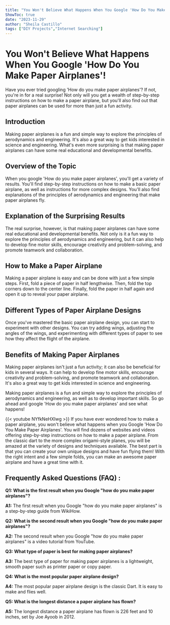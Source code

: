 ```yaml
---
title: "You Won't Believe What Happens When You Google 'How Do You Make Paper Airplanes'!"
ShowToc: true 
date: "2023-11-29"
author: "Sheila Castillo" 
tags: ["DIY Projects","Internet Searching"]
---
```

# You Won't Believe What Happens When You Google 'How Do You Make Paper Airplanes'!

Have you ever tried googling 'How do you make paper airplanes'? If not, you're in for a real surprise! Not only will you get a wealth of step-by-step instructions on how to make a paper airplane, but you'll also find out that paper airplanes can be used for more than just a fun activity. 

## Introduction

Making paper airplanes is a fun and simple way to explore the principles of aerodynamics and engineering. It's also a great way to get kids interested in science and engineering. What's even more surprising is that making paper airplanes can have some real educational and developmental benefits. 

## Overview of the Topic

When you google 'How do you make paper airplanes', you'll get a variety of results. You'll find step-by-step instructions on how to make a basic paper airplane, as well as instructions for more complex designs. You'll also find explanations of the principles of aerodynamics and engineering that make paper airplanes fly. 

## Explanation of the Surprising Results

The real surprise, however, is that making paper airplanes can have some real educational and developmental benefits. Not only is it a fun way to explore the principles of aerodynamics and engineering, but it can also help to develop fine motor skills, encourage creativity and problem-solving, and promote teamwork and collaboration. 

## How to Make a Paper Airplane

Making a paper airplane is easy and can be done with just a few simple steps. First, fold a piece of paper in half lengthwise. Then, fold the top corners down to the center line. Finally, fold the paper in half again and open it up to reveal your paper airplane. 

## Different Types of Paper Airplane Designs

Once you've mastered the basic paper airplane design, you can start to experiment with other designs. You can try adding wings, adjusting the angles of the wings, and experimenting with different types of paper to see how they affect the flight of the airplane. 

## Benefits of Making Paper Airplanes

Making paper airplanes isn't just a fun activity; it can also be beneficial for kids in several ways. It can help to develop fine motor skills, encourage creativity and problem-solving, and promote teamwork and collaboration. It's also a great way to get kids interested in science and engineering. 

Making paper airplanes is a fun and simple way to explore the principles of aerodynamics and engineering, as well as to develop important skills. So go ahead and google 'How do you make paper airplanes' and see what happens!

{{< youtube NYfkNeHXIwg >}} 
If you have ever wondered how to make a paper airplane, you won't believe what happens when you Google 'How Do You Make Paper Airplanes'. You will find dozens of websites and videos offering step-by-step instructions on how to make a paper airplane. From the classic dart to the more complex origami-style planes, you will be amazed at the variety of designs and techniques available. The best part is that you can create your own unique designs and have fun flying them! With the right intent and a few simple folds, you can make an awesome paper airplane and have a great time with it.

## Frequently Asked Questions (FAQ) :
**Q1: What is the first result when you Google "how do you make paper airplanes"?**

**A1:** The first result when you Google "how do you make paper airplanes" is a step-by-step guide from WikiHow.

**Q2: What is the second result when you Google "how do you make paper airplanes"?**

**A2:** The second result when you Google "how do you make paper airplanes" is a video tutorial from YouTube.

**Q3: What type of paper is best for making paper airplanes?**

**A3:** The best type of paper for making paper airplanes is a lightweight, smooth paper such as printer paper or copy paper.

**Q4: What is the most popular paper airplane design?**

**A4:** The most popular paper airplane design is the classic Dart. It is easy to make and flies well.

**Q5: What is the longest distance a paper airplane has flown?**

**A5:** The longest distance a paper airplane has flown is 226 feet and 10 inches, set by Joe Ayoob in 2012.





